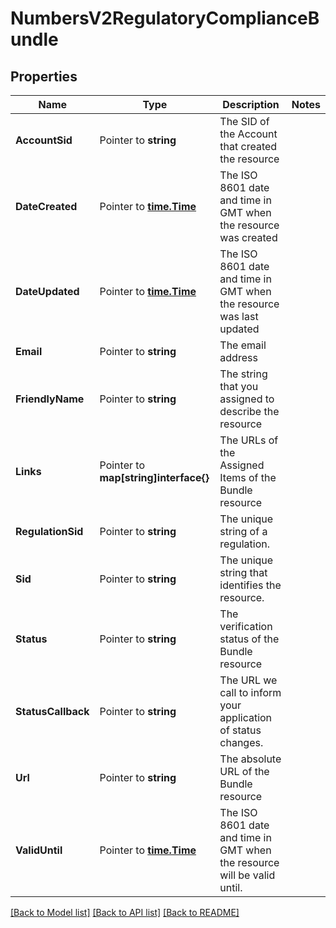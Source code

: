 # NumbersV2RegulatoryComplianceBundle

## Properties
Name | Type | Description | Notes
------------ | ------------- | ------------- | -------------
**AccountSid** | Pointer to **string** | The SID of the Account that created the resource |
**DateCreated** | Pointer to [**time.Time**](time.Time.md) | The ISO 8601 date and time in GMT when the resource was created |
**DateUpdated** | Pointer to [**time.Time**](time.Time.md) | The ISO 8601 date and time in GMT when the resource was last updated |
**Email** | Pointer to **string** | The email address |
**FriendlyName** | Pointer to **string** | The string that you assigned to describe the resource |
**Links** | Pointer to **map[string]interface{}** | The URLs of the Assigned Items of the Bundle resource |
**RegulationSid** | Pointer to **string** | The unique string of a regulation. |
**Sid** | Pointer to **string** | The unique string that identifies the resource. |
**Status** | Pointer to **string** | The verification status of the Bundle resource |
**StatusCallback** | Pointer to **string** | The URL we call to inform your application of status changes. |
**Url** | Pointer to **string** | The absolute URL of the Bundle resource |
**ValidUntil** | Pointer to [**time.Time**](time.Time.md) | The ISO 8601 date and time in GMT when the resource will be valid until. |

[[Back to Model list]](../README.md#documentation-for-models) [[Back to API list]](../README.md#documentation-for-api-endpoints) [[Back to README]](../README.md)


